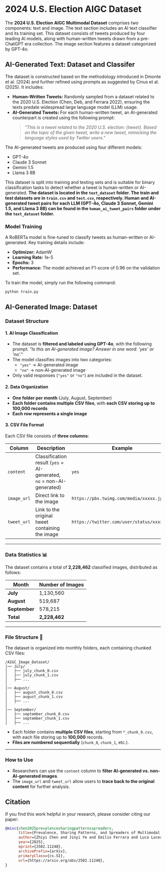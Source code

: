 # 2024 U.S. Election AIGC Dataset

The **2024 U.S. Election AIGC Multimodal Dataset** comprises two components: text and image. The text section includes an AI text classifier and its training set. This dataset consists of tweets produced by four leading AI models, along with human-written tweets drawn from a pre-ChatGPT era collection. The image section features a dataset categorized by GPT-4o.

## AI-Generated Text: Dataset and Classifer

The dataset is constructed based on the methodology introduced in Dmonte et al. (2024) and further refined using prompts as suggested by Cinus et al. (2025). It includes:
- **Human-Written Tweets:** Randomly sampled from a dataset related to the 2020 U.S. Election (Chen, Deb, and Ferrara 2022), ensuring the texts predate widespread large language model (LLM) usage.
- **AI-Generated Tweets:** For each human-written tweet, an AI-generated counterpart is created using the following prompt:
  > *"This is a tweet related to the 2020 U.S. election: {tweet}. Based on the topic of the given tweet, write a new tweet, mimicking the language styles used by Twitter users."*

The AI-generated tweets are produced using four different models:
- GPT-4o
- Claude 3 Sonnet
- Gemini 1.5
- Llama 3 8B

This dataset is split into training and testing sets and is suitable for binary classification tasks to detect whether a tweet is human-written or AI-generated.
**The dataset is located in the `text_dataset` folder. The train and test datasets are in `train.csv` and `test.csv`, respectively. Human and AI-generated tweet pairs for each LLM (GPT-4o, Claude 3 Sonnet, Gemini 1.5, and Llama 3 8B) can be found in the `human_ai_tweet_pairs` folder under the `text_dataset` folder.**


### Model Training

A RoBERTa model is fine-tuned to classify tweets as human-written or AI-generated. Key training details include:
- **Optimizer:** AdamW
- **Learning Rate:** 1e-5
- **Epochs:** 3
- **Performance:** The model achieved an F1-score of 0.96 on the validation set.

To train the model, simply run the following command:

```bash
python train.py
```


## AI-Generated Image: Dataset

### Dataset Structure

#### **1. AI Image Classification**

- The dataset is **filtered and labeled using GPT-4o**, with the following prompt:
   *"Is this an AI-generated image? Answer in one word: 'yes' or 'no'."*
- The model classifies images into two categories:
  - `"yes"` → AI-generated image
  - `"no"` → non-AI-generated image
- Only valid responses (`"yes"` or `"no"`) are included in the dataset.

#### **2. Data Organization**

- **One folder per month** (July, August, September)
- **Each folder contains multiple CSV files**, with **each CSV storing up to 100,000 records**
- **Each row represents a single image**

#### **3. CSV File Format**

Each CSV file consists of **three columns**:

| Column      | Description                                                  | Example                                    |
| ----------- | ------------------------------------------------------------ | ------------------------------------------ |
| `content`   | Classification result (`yes` = AI-generated, `no` = non-AI-generated) | `yes`                                      |
| `image_url` | Direct link to the image                                     | `https://pbs.twimg.com/media/xxxxx.jpg`    |
| `tweet_url` | Link to the original tweet containing the image              | `https://twitter.com/user/status/xxxxxxxx` |

------

### Data Statistics 📊

The dataset contains a total of **2,228,462** classified images, distributed as follows:

| Month         | Number of Images |
| ------------- | ---------------- |
| **July**      | 1,130,560        |
| **August**    | 519,687          |
| **September** | 578,215          |
| **Total**     | **2,228,462**    |

------

### File Structure 📂

The dataset is organized into monthly folders, each containing chunked CSV files:

```
/AIGC_Image_Dataset/
│── July/
│   ├── july_chunk_0.csv
│   ├── july_chunk_1.csv
│   ├── ...
│
│── August/
│   ├── august_chunk_0.csv
│   ├── august_chunk_1.csv
│   ├── ...
│
│── September/
│   ├── september_chunk_0.csv
│   ├── september_chunk_1.csv
│   ├── ...
```

- Each folder contains **multiple CSV files**, starting from `*_chunk_0.csv`, with each file storing up to **100,000** records.
- **Files are numbered sequentially** (`chunk_0`, `chunk_1`, etc.).

------

### How to Use

- Researchers can use the `content` column to **filter AI-generated vs. non-AI-generated images**.
- The `image_url` and `tweet_url` allow users to **trace back to the original content** for further analysis.


## Citation

If you find this work helpful in your research, please consider citing our paper:

```bibtex
@misc{chen2025prevalencesharingpatternsspreaders,
      title={Prevalence, Sharing Patterns, and Spreaders of Multimodal AI-Generated Content on X during the 2024 U.S. Presidential Election}, 
      author={Zhiyi Chen and Jinyi Ye and Emilio Ferrara and Luca Luceri},
      year={2025},
      eprint={2502.11248},
      archivePrefix={arXiv},
      primaryClass={cs.SI},
      url={https://arxiv.org/abs/2502.11248}, 
}
